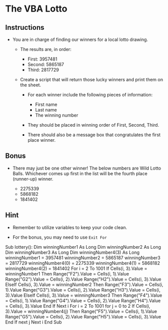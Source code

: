 # The VBA Lotto

## Instructions

* You are in charge of finding our winners for a local lotto drawing.

  * The results are, in order:

    * First: 3957481
    * Second: 5865187
    * Third: 2817729

  * Create a script that will return those lucky winners and print them on the sheet.

    * For each winner include the following pieces of information:

      * First name
      * Last name
      * The winning number

    * They should be placed in winning order of First, Second, Third.

    * There should also be a message box that congratulates the first place winner.

## Bonus

* There may just be one other winner! The below numbers are Wild Lotto Balls. Whichever comes up first in the list will be the fourth place (runner-up) winner.

  * 2275339
  * 5868182
  * 1841402

## Hint

* Remember to utilize variables to keep your code clean.

* For the bonus, you may need to use `Exit For`




Sub lottery():
Dim winningNumber1 As Long
Dim winningNumber2 As Long
Dim winningNumber3 As Long
Dim winningNumber4(3) As Long
winningNumber1 = 3957481
winningNumber2 = 5865187
winningNumber3 = 2817729
winningNumber4(0) = 2275339
winningNumber4(1) = 5868182
winningNumber4(2) = 1841402
    For i = 2 To 1001
        If Cells(i, 3).Value = winningNumber1 Then
            Range("F2").Value = Cells(i, 1).Value
            Range("G2").Value = Cells(i, 2).Value
            Range("H2").Value = Cells(i, 3).Value
       ElseIf Cells(i, 3).Value = winningNumber2 Then
            Range("F3").Value = Cells(i, 1).Value
            Range("G3").Value = Cells(i, 2).Value
            Range("H3").Value = Cells(i, 3).Value
       ElseIf Cells(i, 3).Value = winningNumber3 Then
            Range("F4").Value = Cells(i, 1).Value
            Range("G4").Value = Cells(i, 2).Value
            Range("H4").Value = Cells(i, 3).Value
       End If
    Next i
    For i = 2 To 1001
        for j = 0 to 2
          If Cells(i, 3).Value = winningNumber4(j) Then
              Range("F5").Value = Cells(i, 1).Value
              Range("G5").Value = Cells(i, 2).Value
              Range("H5").Value = Cells(i, 3).Value
          End If
       next j
    Next i
End Sub
